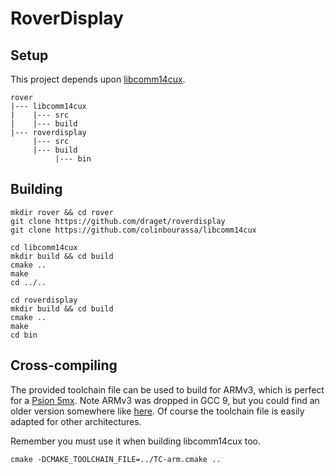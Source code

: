 # RoverDisplay

## Setup

This project depends upon [libcomm14cux](https://github.com/colinbourassa/libcomm14cux).

```
rover
|--- libcomm14cux
|    |--- src
|    |--- build
|--- roverdisplay
     |--- src
     |--- build
          |--- bin
```


## Building

```
mkdir rover && cd rover
git clone https://github.com/draget/roverdisplay
git clone https://github.com/colinbourassa/libcomm14cux
```
```
cd libcomm14cux
mkdir build && cd build
cmake ..
make
cd ../..
```
```
cd roverdisplay
mkdir build && cd build
cmake ..
make
cd bin
```

## Cross-compiling

The provided toolchain file can be used to build for ARMv3, which is perfect for a [Psion 5mx](https://en.wikipedia.org/wiki/Psion_Series_5). Note ARMv3 was dropped in GCC 9, but you could find an older version somewhere like [here](https://download.atmark-techno.com/debian/sarge/). Of course the toolchain file is easily adapted for other architectures.

Remember you must use it when building libcomm14cux too.

```
cmake -DCMAKE_TOOLCHAIN_FILE=../TC-arm.cmake ..
```
